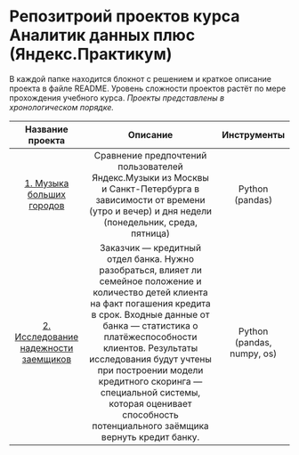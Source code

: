 # Репозитроий проектов курса Аналитик данных плюс (Яндекс.Практикум)
В каждой папке находится блокнот с решением и краткое описание проекта в файле README. Уровень сложности проектов растёт по мере прохождения учебного курса. *Проекты представлены в хронологическом порядке.*


| Название проекта        | Описание  | Инструменты |
| :--------------------: | :---------------------: |:---------------------------:|
| [1. Музыка больших городов](https://github.com/galilluya/Data_analyst/blob/main/Yandex_music/Yandex_music.ipynb) | Сравнение предпочтений пользователей Яндекс.Музыки из Москвы и Санкт-Петербурга в зависимости от времени (утро и вечер) и дня недели (понедельник, среда, пятница) | Python (pandas) |
| [2. Исследование надежности заемщиков](https://github.com/galilluya/Data_analyst/blob/main/2.%20Предобработка%20данных/Credit_reliability%20.ipynb) | Заказчик — кредитный отдел банка. Нужно разобраться, влияет ли семейное положение и количество детей клиента на факт погашения кредита в срок. Входные данные от банка — статистика о платёжеспособности клиентов. Результаты исследования будут учтены при построении модели кредитного скоринга — специальной системы, которая оценивает способность потенциального заёмщика вернуть кредит банку.| Python (pandas, numpy, os)

